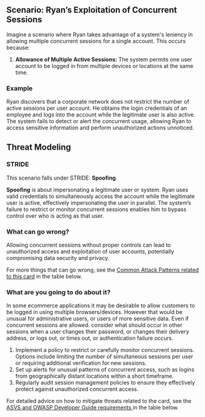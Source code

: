 ## Scenario: Ryan’s Exploitation of Concurrent Sessions

Imagine a scenario where Ryan takes advantage of a system's leniency in allowing multiple concurrent sessions for a single account. This occurs because:

1. **Allowance of Multiple Active Sessions:** The system permits one user account to be logged in from multiple devices or locations at the same time.

### Example

Ryan discovers that a corporate network does not restrict the number of active sessions per user account. He obtains the login credentials of an employee and logs into the account while the legitimate user is also active. The system fails to detect or alert the concurrent usage, allowing Ryan to access sensitive information and perform unauthorized actions unnoticed.

## Threat Modeling

### STRIDE

This scenario falls under STRIDE: **Spoofing**.

**Spoofing** is about impersonating a legitimate user or system.
Ryan uses valid credentials to simultaneously access the account while the legitimate user is active, effectively impersonating the user in parallel.
The system’s failure to restrict or monitor concurrent sessions enables him to bypass control over who is acting as that user.

### What can go wrong?

Allowing concurrent sessions without proper controls can lead to unauthorized access and exploitation of user accounts, potentially compromising data security and privacy.

For more things that can go wrong, see the [Common Attack Patterns related to this card](#mapping 'Common Attack Patterns related to this card [internal]') in the table below.

### What are you going to do about it?

In some ecommerce applications it may be desirable to allow customers to be logged in using multiple browsers/devices. However that would be unusual for administrative users, or users of more sensitive data. Even if concurrent sessions are allowed. consider what should occur in other sessions when a user changes their password, or changes their delivery address, or logs out, or times out, or authentication failure occurs.

1. Implement a policy to restrict or carefully monitor concurrent sessions. Options include limiting the number of simultaneous sessions per user or requiring additional verification for new sessions.
2. Set up alerts for unusual patterns of concurrent access, such as logins from geographically distant locations within a short timeframe.
3. Regularly audit session management policies to ensure they effectively protect against unauthorized concurrent access. 

For detailed advice on how to mitigate threats related to the card, see the [ASVS and OWASP Developer Guide requirements ](#mapping 'ASVS and OWASP Developer Guide requirements [internal]') in the table below.
